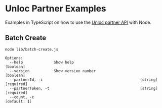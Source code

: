 # Unloc Partner Examples
Examples in TypeScript on how to use the [Unloc partner API](https://developer.unloc.app/) with Node.

## Batch Create
`node lib/batch-create.js`

```
Options:
  --help              Show help                                        [boolean]
  --version           Show version number                              [boolean]
  --partnerId, -i                                            [string] [required]
  --partnerToken, -t                                         [string] [required]
  --count, -c                                                       [default: 1]
  ```

